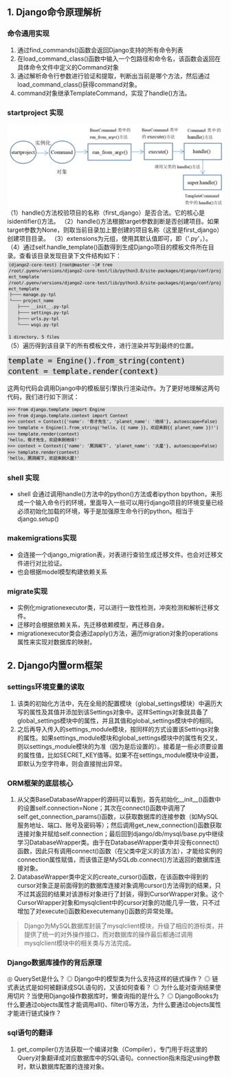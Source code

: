 ## 1. Django命令原理解析

### 命令通用实现

1. 通过find_commands()函数会返回Django支持的所有命令列表
2. 在load_command_class()函数中输入一个包路径和命令名，该函数会返回在具体命令文件中定义的Command对象
3. 通过解析命令行参数进行验证和提取，判断出当前是哪个方法，然后通过load_command_class()获得command对象。
4. command对象继承TemplateCommand，实现了handle()方法。

### startproject 实现
![](../youdaonote-images/Pasted%20image%2020230529165201.png)
（1）handle()方法校验项目的名称（first_django）是否合法。它的核心是isidentifier()方法。
（2）handle()方法根据target参数刞断是否创建项目。如果target参数为None，则取当前目录加上要创建的项目名称（这里是first_django）创建项目目录。
（3）extensions为元组，使用其默认值即可，即（'.py'，）。
（4）通过self.handle_template()函数得到生成Django项目的模板文件所在目录。查看该目录发现目录下文件结构如下：
![](../youdaonote-images/Pasted%20image%2020230529165759.png)
（5）遍历得到该目录下的所有模板文件，进行渲染并写到最终的位置。

![](../youdaonote-images/Pasted%20image%2020230529165954.png)

这两句代码会调用Django中的模板层引擎执行渲染动作。为了更好地理解这两句代码，我们进行如下测试：

![](../youdaonote-images/Pasted%20image%2020230529170009.png)

### shell 实现
- shell 会通过调用handle()方法中的python()方法或者ipython bpython，来形成一个输入命令行的环境，里面导入一些可以用行django项目的环境变量已经必须初始化加载的环境，等于是加强原生命令行的python。相当于django.setup()

### makemigrations实现
- 会连接一个django_migration表，对表进行查验生成迁移文件。也会对迁移文件进行对比验证。
- 也会根据model模型构建依赖关系

### migrate实现
- 实例化migrationexecutor类，可以进行一致性检测，冲突检测和解析迁移文件。
- 迁移时会根据依赖关系，先迁移依赖模型，再迁移自身。
- migrationexecutor类会通过apply()方法，遍历migration对象的operations属性来实现对数据库的映射。

## 2. Django内置orm框架

### settings环境变量的读取

1. 该类的初始化方法中，先在全局的配置模块（global_settings模块）中遍历大写的属性及其值并添加到该Settings对象中。这样Settings对象就具备了global_settings模块中的属性，并且其值和global_settings模块中的相同。
2. 之后再导入传入的settings_module模块，按同样的方式设置该Settings对象的属性。如果settings_module模块和global_settings模块中的属性有交叉，则以settings_module模块的为准（因为是后设置的）。接着是一些必须要设置的属性值，比如SECRET_KEY值等。如果不在settings_module模块中设置，即默认为空字符串，则会直接抛出异常。

### ORM框架的底层核心

1. 从父类BaseDatabaseWrapper的源码可以看到，首先初始化__init__()函数中的设置self.connection=None；其次在connect()函数中调用了self.get_connection_params()函数，以获取数据库的连接参数（如MySQL服务地址、端口、账号及密码等）；然后调用get_new_connection()函数获取连接对象并赋给self.connection；最后回到django/db/mysql/base.py中继续学习DatabaseWrapper类。由于在DatabaseWrapper类中并没有connect()函数，因此只有调用connect()函数（在父类中定义的该方法），才能给实例的connection属性赋值，而该值正是MySQLdb.connect()方法返回的数据库连接对象。
2. DatabaseWrapper类中定义的create_cursor()函数，在该函数中得到的cursor对象正是前面得到的数据库连接对象调用cursor()方法得到的结果，只不过其返回的结果对该游标对象进行了封装，得到CursorWrapper对象。这个CursorWrapper对象和mysqlclient中的cursor对象的功能几乎一致，只不过增加了对execute()函数和executemany()函数的异常处理。

> Django为MySQL数据库封装了mysqlclient模块，升级了相应的游标类，并提供了统一的对外操作接口，而对数据库的操作最后都通过调用mysqlclient模块中的相关类与方法完成。

### Django数据库操作的背后原理

◎ QuerySet是什么？
◎ Django中的模型类为什么支持这样的链式操作？
◎ 链式表达式是如何被翻译成SQL语句的，又该如何查看？
◎ 为什么能对查询结果使用切片？当使用Django操作数据库时，懒查询指的是什么？
◎ DjangoBooks为什么要通过objects属性才能调用all()、filter()等方法，为什么要通过objects属性才能进行链式操作？

### sql语句的翻译
1. get_compiler()方法获取一个编译对象（Compiler），专门用于将这里的Query对象翻译成对应数据库中的SQL语句。connection指未指定using参数时，默认数据库配置的连接对象。